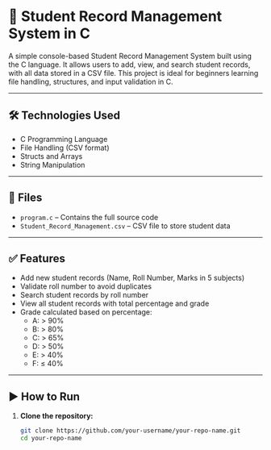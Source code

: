 # 📘 Student Record Management System in C

A simple console-based Student Record Management System built using the C language. It allows users to add, view, and search student records, with all data stored in a CSV file. This project is ideal for beginners learning file handling, structures, and input validation in C.

---

## 🛠️ Technologies Used

- C Programming Language
- File Handling (CSV format)
- Structs and Arrays
- String Manipulation

---

## 📂 Files

- `program.c` – Contains the full source code
- `Student_Record_Management.csv` – CSV file to store student data

---

## ✅ Features

- Add new student records (Name, Roll Number, Marks in 5 subjects)
- Validate roll number to avoid duplicates
- Search student records by roll number
- View all student records with total percentage and grade
- Grade calculated based on percentage:
  - A: > 90%
  - B: > 80%
  - C: > 65%
  - D: > 50%
  - E: > 40%
  - F: ≤ 40%

---

## ▶️ How to Run

1. **Clone the repository:**
   ```bash
   git clone https://github.com/your-username/your-repo-name.git
   cd your-repo-name
